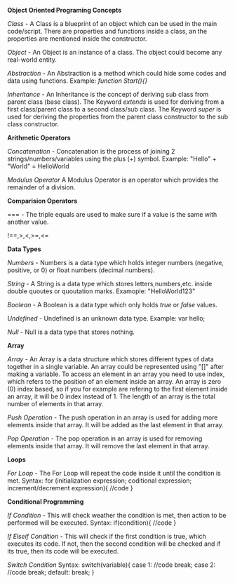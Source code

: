 **Object Oriented Programing Concepts**

_Class_ - A Class is a blueprint of an object which can be used in the main code/script. There are properties and functions inside a class, an the properties are mentioned inside the constructor.

_Object_ - An Object is an instance of a class. The object could become any real-world entity.

_Abstraction_ - An Abstraction is a method which could hide some codes and data using functions. Example: _function Start(){}_

_Inheritance_ - An Inheritance is the concept of deriving sub class from parent class (base class). The Keyword _extends_ is used for deriving from a first class/parent class to a second class/sub class. The Keyword _super_ is used for deriving the properties from the parent class constructor to the sub class constructor.

**Arithmetic Operators**

_Concatenation_ - Concatenation is the process of joining 2 strings/numbers/variables using the plus (+) symbol. Example: "Hello" + "World" = HelloWorld

_Modulus Operator_ A Modulus Operator is an operator which provides the remainder of a division.

**Comparision Operators**

=== - The triple equals are used to make sure if a value is the same with another value.

!==,>,<,>=,<=

**Data Types**

_Numbers_ - Numbers is a data type which holds integer numbers (negative, positive, or 0) or float numbers (decimal numbers).

_String_ - A String is a data type which stores letters,numbers,etc. inside double quoutes or quoutation marks. Examople: "HelloWorld123"

_Boolean_ - A Boolean is a data type which only holds _true_ or _false_ values.

_Undefined_ - Undefined is an unknown data type. Example: var hello;

_Null_ - Null is a data type that stores nothing.

**Array**

_Array_ - An Array is a data structure which stores different types of data together in a single variable. An array could be represented using "[]" after making a variable. To access an element in an array you need to use index, which refers to the position of an element inside an array. An array is zero (0) index based, so if you for example are refering to the first element inside an array, it will be 0 index instead of 1. The length of an array is the total number of elements in that array.

_Push Operation_ - The push operation in an array is used for adding more elements inside that array. It will be added as the last element in that array.

_Pop Operation_ - The pop operation in an array is used for removing elements inside that array. It will remove the last element in that array.

**Loops**

_For Loop_ - The For Loop will repeat the code inside it until the condition is met.
Syntax: for (initialization expression; coditional expression; increment/decrement expression){
    //code
}

**Conditional Programming**

_If Condition_ - This will check weather the condition is met, then action to be performed will be executed.
Syntax: if(condition){
    //code
}

_If Elseif Condition_ - This will check if the first condition is true, which executes its code. If not, then the second condition will be checked and if its true, then its code will be executed.

_Switch Condition_ 
Syntax: switch(variable){
    case 1: //code
    break;
    case 2: //code
    break;
    default: break;
}